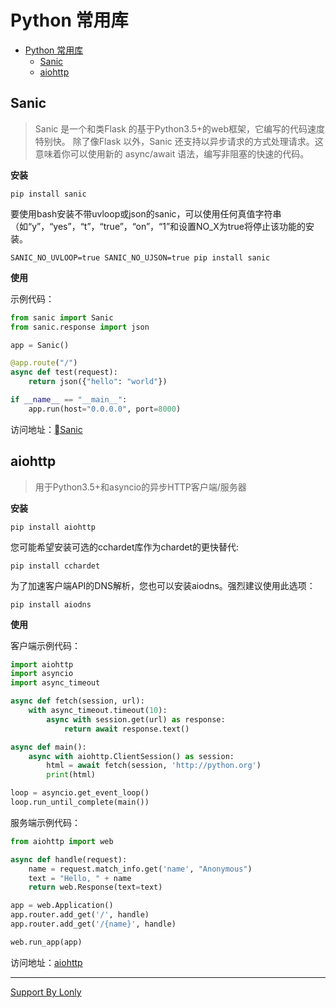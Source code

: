 # Python 常用库

<!-- TOC -->

- [Python 常用库](#python-常用库)
    - [Sanic](#sanic)
    - [aiohttp](#aiohttp)

<!-- /TOC -->

## Sanic

> Sanic 是一个和类Flask 的基于Python3.5+的web框架，它编写的代码速度特别快。
除了像Flask 以外，Sanic 还支持以异步请求的方式处理请求。这意味着你可以使用新的 async/await 语法，编写非阻塞的快速的代码。

**安装**

```
pip install sanic
```

要使用bash安装不带uvloop或json的sanic，可以使用任何真值字符串（如“y”，“yes”，“t”，“true”，“on”，“1”和设置NO_X为true将停止该功能的安装。

```
SANIC_NO_UVLOOP=true SANIC_NO_UJSON=true pip install sanic
```

**使用**

示例代码：
```python
from sanic import Sanic
from sanic.response import json

app = Sanic()

@app.route("/")
async def test(request):
    return json({"hello": "world"})

if __name__ == "__main__":
    app.run(host="0.0.0.0", port=8000)
```

访问地址：[Sanic](https://github.com/channelcat/sanic)

## aiohttp

> 用于Python3.5+和asyncio的异步HTTP客户端/服务器

**安装**

```
pip install aiohttp
```

您可能希望安装可选的cchardet库作为chardet的更快替代:

```
pip install cchardet
```

为了加速客户端API的DNS解析，您也可以安装aiodns。强烈建议使用此选项：

```
pip install aiodns
```

**使用**

客户端示例代码：
```python
import aiohttp
import asyncio
import async_timeout

async def fetch(session, url):
    with async_timeout.timeout(10):
        async with session.get(url) as response:
            return await response.text()

async def main():
    async with aiohttp.ClientSession() as session:
        html = await fetch(session, 'http://python.org')
        print(html)

loop = asyncio.get_event_loop()
loop.run_until_complete(main())
```

服务端示例代码：
```python
from aiohttp import web

async def handle(request):
    name = request.match_info.get('name', "Anonymous")
    text = "Hello, " + name
    return web.Response(text=text)

app = web.Application()
app.router.add_get('/', handle)
app.router.add_get('/{name}', handle)

web.run_app(app)
```

访问地址：[aiohttp](https://github.com/aio-libs/aiohttp/)

___
[Support By Lonly](mailto:lonly197@gmail.com)